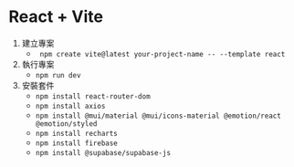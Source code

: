 # React + Vite

1. 建立專案
    - ` npm create vite@latest your-project-name -- --template react`
2. 執行專案
    - `npm run dev`
3. 安裝套件
    - `npm install react-router-dom`
    - `npm install axios`
    - `npm install @mui/material @mui/icons-material @emotion/react @emotion/styled`
    - `npm install recharts`
    - `npm install firebase`
    - `npm install @supabase/supabase-js`


